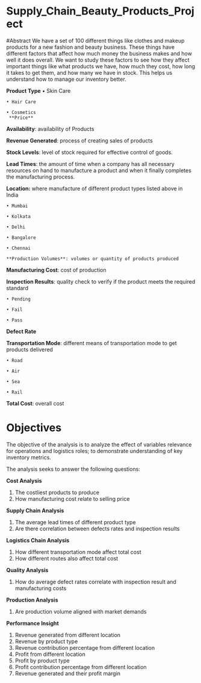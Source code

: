 # Supply_Chain_Beauty_Products_Project

#Abstract
We have a set of 100 different things like clothes and makeup products for a new fashion and beauty business. These things have different factors that affect how much money the business makes and how well it does overall. We want to study these factors to see how they affect important things like what products we have, how much they cost, how long it takes to get them, and how many we have in stock. This helps us understand how to manage our inventory better.

**Product Type**
    • Skin Care

    • Hair Care

    • Cosmetics
     **Price**
 
**Availability**: availability of Products

**Revenue Generated**: process of creating sales of products

**Stock Levels**: level of stock required for effective control of goods.

**Lead Times**: the amount of time when a company has all necessary resources on hand to 
manufacture a product and when it finally completes the manufacturing process.

**Location:** where manufacture of different product types listed above in India

    • Mumbai

    • Kolkata

    • Delhi

    • Bangalore

    • Chennai
    
    **Production Volumes**: volumes or quantity of products produced
**Manufacturing Cost**: cost of production

**Inspection Results**: quality check to verify if the product meets the required standard

    • Pending

    • Fail

    • Pass

**Defect Rate**

**Transportation Mode**: different means of transportation mode to get products delivered

    • Road

    • Air

    • Sea

    • Rail

**Total Cost**: overall cost 

# Objectives
The objective of the analysis is to analyze the effect of variables relevance for operations and 
logistics roles; to demonstrate understanding of key inventory metrics.

The analysis seeks to answer the following questions:

**Cost Analysis**
1. The costliest products to produce
2. How manufacturing cost relate to selling price

**Supply Chain Analysis**
1. The average lead times of different product type
2. Are there correlation between defects rates and inspection results

**Logistics Chain Analysis**
1. How different transportation mode affect total cost
2. How different routes also affect total cost 

**Quality Analysis**
1. How do average defect rates correlate with inspection result and manufacturing costs

**Production Analysis**
1. Are production volume aligned with market demands
   
**Performance Insight**
1. Revenue generated from different location
2. Revenue by product type
3. Revenue contribution percentage from different location
4. Profit from different location
5. Profit by product type
6. Profit contribution percentage from different location 
7. Revenue generated and their profit margin



    

